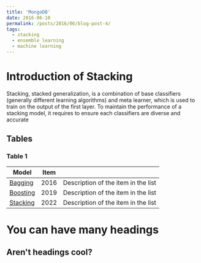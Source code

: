 ```yaml
---
title: 'MongoDB'
date: 2016-06-10
permalink: /posts/2016/06/blog-post-4/
tags:
  - stacking
  - ensemble learning
  - machine learning
---
```


Introduction of Stacking
======
Stacking, stacked generalization, is a combination of base classifiers (generally different learning algorithms) and meta learner, which is used to train on the output of the first layer. To maintain the performance of a stacking model, it requires to ensure each classifiers are diverse and accurate

## Tables

### Table 1

| Model            | Item   |                                                              |
| ---------        | ------ | ------------------------------------------------------------ |
| [Bagging](#)     | 2016   | Description of the item in the list                          |
| [Boosting](#)    | 2019   | Description of the item in the list                          |
| [Stacking](#)    | 2022   | Description of the item in the list                          |

You can have many headings
======

Aren't headings cool?
------